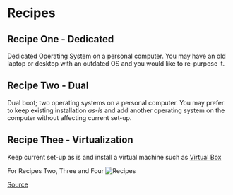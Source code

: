 # Recipes

## Recipe One - Dedicated

Dedicated Operating System on a personal computer. You may have an old laptop or desktop with an outdated OS 
and you would like to re-purpose it.

## Recipe Two - Dual

Dual boot; two operating systems on a personal computer. You may prefer to keep existing installation *as-is* and 
add another operating system on the computer without affecting current set-up.

## Recipe Thee - Virtualization

Keep current set-up as is and install a virtual machine such as [Virtual Box](https://www.virtualbox.org/)


For Recipes Two, Three and Four
![Recipes](virtualization.png "Virtualization")

[Source](https://www.researchgate.net/publication/320729008_Consolidate_IoT_Edge_Computing_with_Lightweight_Virtualization)
